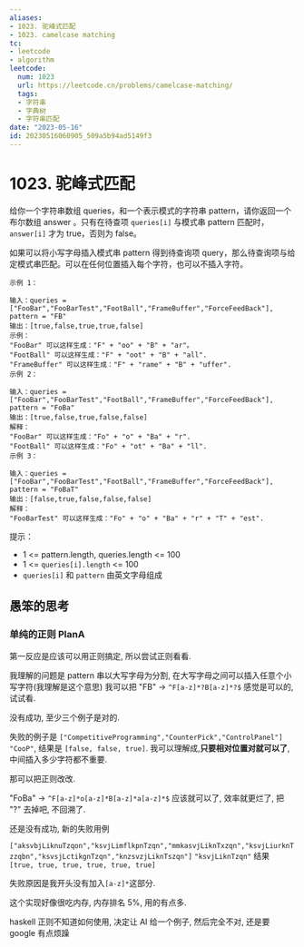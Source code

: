 ```yaml
---
aliases:
- 1023. 驼峰式匹配
- 1023. camelcase matching
tc:
- leetcode
- algorithm
leetcode:
  num: 1023
  url: https://leetcode.cn/problems/camelcase-matching/
  tags:
  - 字符串
  - 字典树
  - 字符串匹配
date: "2023-05-16"
id: 20230516060905_509a5b94ad5149f3
---
```


# 1023. 驼峰式匹配

给你一个字符串数组 queries，和一个表示模式的字符串 pattern，请你返回一个布尔数组 answer 。只有在待查项 `queries[i]` 与模式串 pattern 匹配时， `answer[i]` 才为 true，否则为 false。

如果可以将小写字母插入模式串 pattern 得到待查询项 query，那么待查询项与给定模式串匹配。可以在任何位置插入每个字符，也可以不插入字符。

```
示例 1：

输入：queries = ["FooBar","FooBarTest","FootBall","FrameBuffer","ForceFeedBack"], pattern = "FB"
输出：[true,false,true,true,false]
示例：
"FooBar" 可以这样生成："F" + "oo" + "B" + "ar"。
"FootBall" 可以这样生成："F" + "oot" + "B" + "all".
"FrameBuffer" 可以这样生成："F" + "rame" + "B" + "uffer".
示例 2：

输入：queries = ["FooBar","FooBarTest","FootBall","FrameBuffer","ForceFeedBack"], pattern = "FoBa"
输出：[true,false,true,false,false]
解释：
"FooBar" 可以这样生成："Fo" + "o" + "Ba" + "r".
"FootBall" 可以这样生成："Fo" + "ot" + "Ba" + "ll".
示例 3：

输入：queries = ["FooBar","FooBarTest","FootBall","FrameBuffer","ForceFeedBack"], pattern = "FoBaT"
输出：[false,true,false,false,false]
解释： 
"FooBarTest" 可以这样生成："Fo" + "o" + "Ba" + "r" + "T" + "est".
```

提示：

- 1 <= pattern.length, queries.length <= 100
- 1 <= `queries[i].length` <= 100
- `queries[i]` 和 `pattern` 由英文字母组成

## 愚笨的思考

### 单纯的正则 PlanA

第一反应是应该可以用正则搞定, 所以尝试正则看看.

我理解的问题是 pattern 串以大写字母为分割, 在大写字母之间可以插入任意个小写字符(我理解是这个意思)
我可以把 "FB" -> `^F[a-z]*?B[a-z]*?$` 感觉是可以的, 试试看.

没有成功, 至少三个例子是对的.

失败的例子是 `["CompetitiveProgramming","CounterPick","ControlPanel"]` `"CooP"`, 结果是 `[false, false, true]`.
我可以理解成,**只要相对位置对就可以了**, 中间插入多少字符都不重要.

那可以把正则改改.

"FoBa" -> `^F[a-z]*o[a-z]*B[a-z]*a[a-z]*$` 应该就可以了, 效率就更烂了, 把 "?" 去掉吧, 不回溯了.

还是没有成功, 新的失败用例

`["aksvbjLiknuTzqon","ksvjLimflkpnTzqn","mmkasvjLiknTxzqn","ksvjLiurknTzzqbn","ksvsjLctikgnTzqn","knzsvzjLiknTszqn"]` `"ksvjLiknTzqn"` 结果 `[true, true, true, true, true, true]`

失败原因是我开头没有加入`[a-z]*`这部分.

这个实现好像很吃内存, 内存排名 5%, 用的有点多.

haskell 正则不知道如何使用, 决定让 AI 给一个例子, 然后完全不对, 还是要 google 有点烦躁
